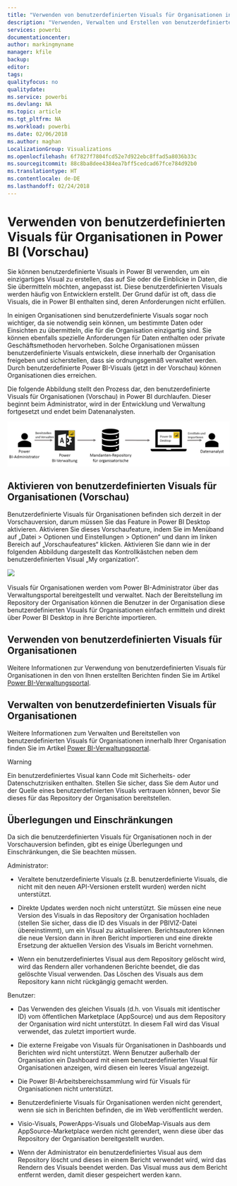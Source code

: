 ```yaml
---
title: "Verwenden von benutzerdefinierten Visuals für Organisationen in Power BI"
description: "Verwenden, Verwalten und Erstellen von benutzerdefinierten Visuals für Organisationen in Power BI"
services: powerbi
documentationcenter: 
author: markingmyname
manager: kfile
backup: 
editor: 
tags: 
qualityfocus: no
qualitydate: 
ms.service: powerbi
ms.devlang: NA
ms.topic: article
ms.tgt_pltfrm: NA
ms.workload: powerbi
ms.date: 02/06/2018
ms.author: maghan
LocalizationGroup: Visualizations
ms.openlocfilehash: 6f7827f7804fcd52e7d922ebc8ffad5a8036b33c
ms.sourcegitcommit: 88c8ba8dee4384ea7bff5cedcad67fce784d92b0
ms.translationtype: HT
ms.contentlocale: de-DE
ms.lasthandoff: 02/24/2018
---
```

# <a name="using-organization-custom-visuals-in-power-bi-preview"></a>Verwenden von benutzerdefinierten Visuals für Organisationen in Power BI (Vorschau)

Sie können benutzerdefinierte Visuals in Power BI verwenden, um ein einzigartiges Visual zu erstellen, das auf Sie oder die Einblicke in Daten, die Sie übermitteln möchten, angepasst ist. Diese benutzerdefinierten Visuals werden häufig von Entwicklern erstellt. Der Grund dafür ist oft, dass die Visuals, die in Power BI enthalten sind, deren Anforderungen nicht erfüllen. 

In einigen Organisationen sind benutzerdefinierte Visuals sogar noch wichtiger, da sie notwendig sein können, um bestimmte Daten oder Einsichten zu übermitteln, die für die Organisation einzigartig sind. Sie können ebenfalls spezielle Anforderungen für Daten enthalten oder private Geschäftsmethoden hervorheben. Solche Organisationen müssen benutzerdefinierte Visuals entwickeln, diese innerhalb der Organisation freigeben und sicherstellen, dass sie ordnungsgemäß verwaltet werden. Durch benutzerdefinierte Power BI-Visuals (jetzt in der Vorschau) können Organisationen dies erreichen. 

Die folgende Abbildung stellt den Prozess dar, den benutzerdefinierte Visuals für Organisationen (Vorschau) in Power BI durchlaufen. Dieser beginnt beim Administrator, wird in der Entwicklung und Verwaltung fortgesetzt und endet beim Datenanalysten.

![](media/power-bi-custom-visuals-organizational/custom-visual-org-01.jpg)

## <a name="how-to-enable-organizational-custom-visuals-preview"></a>Aktivieren von benutzerdefinierten Visuals für Organisationen (Vorschau)

Benutzerdefinierte Visuals für Organisationen befinden sich derzeit in der Vorschauversion, darum müssen Sie das Feature in Power BI Desktop aktivieren. Aktivieren Sie dieses Vorschaufeature, indem Sie im Menüband auf „Datei > Optionen und Einstellungen > Optionen“ und dann im linken Bereich auf „Vorschaufeatures“ klicken. Aktivieren Sie dann wie in der folgenden Abbildung dargestellt das Kontrollkästchen neben dem benutzerdefinierten Visual „My organization“.

![](media/power-bi-custom-visuals-organizational/custom-visual-org-02.jpg)

Visuals für Organisationen werden vom Power BI-Administrator über das Verwaltungsportal bereitgestellt und verwaltet. Nach der Bereitstellung im Repository der Organisation können die Benutzer in der Organisation diese benutzerdefinierten Visuals für Organisationen einfach ermitteln und direkt über Power BI Desktop in ihre Berichte importieren.

## <a name="using-organizational-custom-visuals"></a>Verwenden von benutzerdefinierten Visuals für Organisationen

Weitere Informationen zur Verwendung von benutzerdefinierten Visuals für Organisationen in den von Ihnen erstellten Berichten finden Sie im Artikel [Power BI-Verwaltungsportal](power-bi-custom-visuals.md).
 
## <a name="administering-organizational-custom-visuals"></a>Verwalten von benutzerdefinierten Visuals für Organisationen

Weitere Informationen zum Verwalten und Bereitstellen von benutzerdefinierten Visuals für Organisationen innerhalb Ihrer Organisation finden Sie im Artikel [Power BI-Verwaltungsportal](https://go.microsoft.com/fwlink/?linkid=866790).

> [!WARNING]
> Ein benutzerdefiniertes Visual kann Code mit Sicherheits- oder Datenschutzrisiken enthalten. Stellen Sie sicher, dass Sie dem Autor und der Quelle eines benutzerdefinierten Visuals vertrauen können, bevor Sie dieses für das Repository der Organisation bereitstellen. 
> 

## <a name="considerations-and-limitations"></a>Überlegungen und Einschränkungen
 
Da sich die benutzerdefinierten Visuals für Organisationen noch in der Vorschauversion befinden, gibt es einige Überlegungen und Einschränkungen, die Sie beachten müssen.
 
Administrator:

* Veraltete benutzerdefinierte Visuals (z.B. benutzerdefinierte Visuals, die nicht mit den neuen API-Versionen erstellt wurden) werden nicht unterstützt.

* Direkte Updates werden noch nicht unterstützt. Sie müssen eine neue Version des Visuals in das Repository der Organisation hochladen (stellen Sie sicher, dass die ID des Visuals in der PBIVIZ-Datei übereinstimmt), um ein Visual zu aktualisieren. Berichtsautoren können die neue Version dann in ihren Bericht importieren und eine direkte Ersetzung der aktuellen Version des Visuals im Bericht vornehmen.

* Wenn ein benutzerdefiniertes Visual aus dem Repository gelöscht wird, wird das Rendern aller vorhandenen Berichte beendet, die das gelöschte Visual verwenden. Das Löschen des Visuals aus dem Repository kann nicht rückgängig gemacht werden.
 
Benutzer:

* Das Verwenden des gleichen Visuals (d.h. von Visuals mit identischer ID) vom öffentlichen Marketplace (AppSource) und aus dem Repository der Organisation wird nicht unterstützt. In diesem Fall wird das Visual verwendet, das zuletzt importiert wurde.

* Die externe Freigabe von Visuals für Organisationen in Dashboards und Berichten wird nicht unterstützt. Wenn Benutzer außerhalb der Organisation ein Dashboard mit einem benutzerdefinierten Visual für Organisationen anzeigen, wird diesen ein leeres Visual angezeigt. 

* Die Power BI-Arbeitsbereichssammlung wird für Visuals für Organisationen nicht unterstützt.

* Benutzerdefinierte Visuals für Organisationen werden nicht gerendert, wenn sie sich in Berichten befinden, die im Web veröffentlicht werden.

* Visio-Visuals, PowerApps-Visuals und GlobeMap-Visuals aus dem AppSource-Marketplace werden nicht gerendert, wenn diese über das Repository der Organisation bereitgestellt wurden.

* Wenn der Administrator ein benutzerdefiniertes Visual aus dem Repository löscht und dieses in einem Bericht verwendet wird, wird das Rendern des Visuals beendet werden. Das Visual muss aus dem Bericht entfernt werden, damit dieser gespeichert werden kann.
